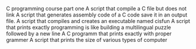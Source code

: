 C programming course part one
A script that compile a C file but does not link
A script that generates assembly code of a C code save it in an output file.
A script that compiles and creates an executable named cisfun
A script that prints exactly programming is like building a multilingual puzzle followed by a new line
A C programm that prints exactly with proper grammer
A script that prints the size of various types of computer
